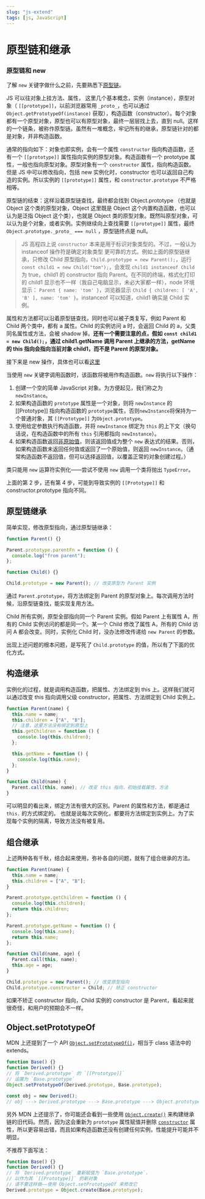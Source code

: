 ```yaml
---
slug: "js-extend"
tags: [js, JavaScript]
---
```


# 原型链和继承

### 原型链和 new

了解 `new` 关键字做什么之前，先要熟悉下[原型链](https://developer.mozilla.org/zh-CN/docs/Web/JavaScript/Inheritance_and_the_prototype_chain)。

JS 可以往对象上挂方法、属性， 这里几个基本概念，实例（instance），原型对象（ `[[prototype]]`，以前浏览器常用 `_proto_`，也可以通过`Object.getPrototypeOf(instance)` 获取），构造函数（constructor）。每个对象都有一个原型对象，原型也可以有原型对象，最终一层层找上去，直到 null。这样的一个链条，被称作原型链。虽然有一堆概念，牢记所有的继承，原型链针对的都是对象，并非构造函数。

通常的指向如下：对象也即实例，会有一个属性 `constructor` 指向构造函数，还有一个 `[[prototype]]` 属性指向实例的原型对象。构造函数有一个 prototype 属性，一般也指向原型对象。原型对象有一个 `constructor` 属性，指向构造函数。 但是 JS 中可以修改指向，包括 new 实例化时，constructor 也可以返回自己构造的实例。所以实例的 `[[prototype]]` 属性，和 `constructor.prototype` 不严格相等。

原型链的结束：这样沿着原型链查找，最终都会找到 Object.prototype （也就是 Object 这个类的原型对象，Object 这里既是 Object 这个内置构造函数，也可以认为是泛指 Object 这个类），也就是 Object 类的原型对象。既然叫原型对象，可以认为是个对象，或者实例。实例继续向上查找需要 `[[prototype]]` 属性，最终 `Object.prototype._proto_ === null` ，原型链终点是 null。

> JS 高程四上说 `constructor` 本来是用于标识对象类型的。不过，一般认为 instanceof 操作符是确定对象类型 更可靠的方式。例如上面的原型链继承，只修改 Child 原型指向，`Child.prototype = new Parent();`，运行 `const child1 = new Child("tom");`，会发现 `child1 instanceof Child` 为 true，child1 的 constructor 指向 Parent。在不同的终端，格式化打印的 child1 显示也不一样（我自己电脑显示，未必大家都一样），node 环境显示： `Parent { name: 'tom' }`，浏览器显示 `Child { children: [ 'A', 'B' ], name: 'tom' }`。instanceof 可以知道，child1 确实是 Child 实例。

属性和方法都可以沿着原型链查找，同时也可以被子类复写，例如 Parent 和 Child 两个类中，都有 a 属性。Child 的实例访问 a 时，会返回 Child 的 a，父类同名属性或方法，会被 shadow 掉。**还有一个需要注意的点，假如 `const child1 = new Child();`，通过 child1.getName 调用 Parent 上继承的方法，getName 的 this 指向会指向当前对象 child1，而不是 Parent 的原型对象。**

接下来是 new 操作，具体也可以看[这里](https://developer.mozilla.org/zh-CN/docs/Web/JavaScript/Reference/Operators/new)

当使用 `new` 关键字调用函数时，该函数将被用作构造函数。`new` 将执行以下操作：

1. 创建一个空的简单 JavaScript 对象。为方便起见，我们称之为 `newInstance`。
2. 如果构造函数的 `prototype` 属性是一个对象，则将 `newInstance` 的 [[Prototype]] 指向构造函数的 `prototype`属性，否则`newInstance`将保持为一个普通对象，其 `[[Prototype]]` 为`Object.prototype`。
3. 使用给定参数执行构造函数，并将 `newInstance` 绑定为 `this` 的上下文（换句话说，在构造函数中的所有 `this` 引用都指向 `newInstance`）。
4. 如果构造函数返回[非原始值](https://developer.mozilla.org/zh-CN/docs/Web/JavaScript/Data_structures#原始值)，则该返回值成为整个 `new` 表达式的结果。否则，如果构造函数未返回任何值或返回了一个原始值，则返回 `newInstance`。（通常构造函数不返回值，但可以选择返回值，以覆盖正常的对象创建过程。）

类只能用 `new` 运算符实例化——尝试不使用 `new` 调用一个类将抛出 `TypeError`。

上面的第 2 步，还有第 4 步，可能到导致实例的 `[[Prototype]]` 和 constructor.prototype 指向不同。

## 原型链继承

简单实现，修改原型指向，通过原型链继承：

```js
function Parent() {}

Parent.prototype.parentFn = function () {
  console.log("from parent");
};

function Child() {}

Child.prototype = new Parent(); // 改变原型为 Parent 实例
```

通过 `Parent.prototype`，将方法绑定到 Parent 的原型对象上。每次调用方法时候，沿原型链查找，能实现复用方法。

Child 所有实例，原型全部指向同一个 Parent 实例。假如 Parent 上有属性 A，所有的 Child 实例访问的都是同一个。某一个 Child 修改了属性 A，所有的 Child 访问 A 都会改变。同时，实例化 Child 时，没办法修改传递给 `new Parent` 的参数。

出现上述问题的根本问题，是写死了 `Child.prototype` 的值，所以有了下面的优化方式。

## 构造继承

实例化的过程，就是调用构造函数，把属性、方法绑定到 this 上。这样我们就可以通过改变 this 指向调用父级 constructor，把属性、方法绑定到 Child 实例上。

```js
function Parent(name) {
  this.name = name;
  this.children = ["A", "B"];
  // 注意，这里方法没有绑定到原型上
  this.getChildren = function () {
    console.log(this.children);
  };

  this.getName = function () {
    console.log(this.name);
  };
}

function Child(name) {
  Parent.call(this, name); // 改变 this 指向，初始挂载属性，方法
}
```

可以明显的看出来，绑定方法有很大的区别。Parent 的属性和方法，都是通过 `this.` 的方式绑定的。 也就是说每次实例化，都要将方法绑定到实例上。为了实现每个实例的隔离，导致方法没有被复用。

## 组合继承

上述两种各有千秋，结合起来使用，弥补各自的问题，就有了组合继承的方法。

```js
function Parent(name) {
  this.name = name;
  this.children = ["A", "B"];
}

Parent.prototype.getChildren = function () {
  console.log(this.children);
  return this.children;
};

Parent.prototype.getName = function () {
  console.log(this.name);
  return this.name;
};

function Child(name, age) {
  Parent.call(this, name);
  this.age = age;
}

Child.prototype = new Parent(); // 改变原型指向
Child.prototype.constructor = Child; // 矫正 constructor
```

如果不矫正 constructor 指向，Child 实例的 constructor 是 Parent，看起来就很奇怪，和用户的预期会不一样。

## Object.setPrototypeOf

MDN 上还提到了一个 API [`Object.setPrototypeOf()`](https://developer.mozilla.org/zh-CN/docs/Web/JavaScript/Reference/Global_Objects/Object/setPrototypeOf)，相当于 class 语法中的 extends。

```js
function Base() {}
function Derived() {}
// 将 `Derived.prototype` 的 `[[Prototype]]`
// 设置为 `Base.prototype`
Object.setPrototypeOf(Derived.prototype, Base.prototype);

const obj = new Derived();
// obj ---> Derived.prototype ---> Base.prototype ---> Object.prototype ---> null
```

另外 MDN 上还提示了，你可能还会看到一些使用 [`Object.create()`](https://developer.mozilla.org/zh-CN/docs/Web/JavaScript/Reference/Global_Objects/Object/create) 来构建继承链的旧代码。然而，因为这会重新为 `prototype` 属性赋值并删除 [`constructor`](https://developer.mozilla.org/zh-CN/docs/Web/JavaScript/Reference/Global_Objects/Object/constructor) 属性，所以更容易出错，而且如果构造函数还没有创建任何实例，性能提升可能并不明显。

不推荐下面写法：

```js
function Base() {}
function Derived() {}
// 将 `Derived.prototype` 重新赋值为 `Base.prototype`，
// 以作为其 `[[Prototype]]` 的新对象
// 请不要这样做——使用 Object.setPrototypeOf 来修改它
Derived.prototype = Object.create(Base.prototype);
```
